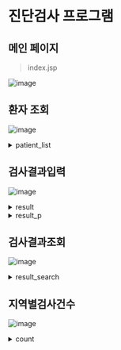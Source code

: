 # 진단검사 프로그램

## 메인 페이지
> index.jsp

![image](https://github.com/user-attachments/assets/e22bc8b7-7e88-4c62-9fbb-cfd3f3f20074)

## 환자 조회

![image](https://github.com/user-attachments/assets/135a0aa3-b4e7-4072-84ac-de8820a01aa1)


<details>
<summary>patient_list</summary>

> p_birth 값을 substr()를 사용해 각각 년,월,일로 잘라서 출력해주고 연결 연산자 ||을 이용하여 붙여준다.
>
> p_gender는 case문을 사용해 M은 남, F은 여로 출력해준다.
>
> p_tel1, p_tel2, p_tel3 또한 연결 연산자 ||로 연결해주었고
>
> case문을 사용해 p_city는 10은 서울, 20은 경기로  30은 강원 40은 대구로 출력해주었다.


![image](https://github.com/user-attachments/assets/92ea925b-2d44-48ff-b00e-319e5d5690eb)

</details>

## 검사결과입력

![image](https://github.com/user-attachments/assets/a19447f5-8863-4171-9473-7afe65ea1851)

<details>
<summary>result</summary>

> 유효성 체크 함수이다.
>
> p_no이라는 이름을 가진 것의 값이 비어있다면 alert 경고창을 띄우고 입력 커서를 해당 박스로 이동하게 하고 false를 반환한다.

![image](https://github.com/user-attachments/assets/985915ae-0330-4b02-bd28-59bdffffd640)

> 다시쓰기 버튼을 누르면 메세지를 띄우고 내용을 모두 지운다.
>
> alert함수로 메세지를 띄우고 reset 함수로 새로고침을 해주고 true를 반환해준다.

![image](https://github.com/user-attachments/assets/6b21a347-1861-4d84-8939-f348557be111)

</details>

<details>
<summary>result_p</summary>

> 오라클에 한글을 입력했을 때 깨지지 않게 만들어준다.

![image](https://github.com/user-attachments/assets/38844227-1a41-4a83-837c-4349d2b3f5dd)

> 테이블에 데이터를 삽입하기 위한 SQL문이다.





</details>

## 검사결과조회

![image](https://github.com/user-attachments/assets/57b2da47-9fa3-4ee1-93e8-da40889b28fe)

<details>
<summary>result_search</summary>

> t_sdate, t_ldate는 to_char를 사용해 'yyyy-mm-dd' 형식으로 출력해준다.
> 
> t_status는 case문을 통해 1은 검사중 2은 검사완료로 출력해준다.
>
> order by를 사용해 p_no 오름차순으로 정렬한다.

![image](https://github.com/user-attachments/assets/4b564c19-9b81-4862-8a35-f12c01d271b7)

</details>

## 지역별검사건수

![image](https://github.com/user-attachments/assets/27939147-53b8-4504-b892-72e819195a99)

<details>
<summary>count</summary>

> case문을 사용해 p_city에서 10은 서울, 20은 경기, 30은 강원. 40은 대구로 출력해준다.
>
> count 함수를 사용해서 p_city의 수를 세어 지역별 검사건수를 세어준다.
>
>  p_city를 기준으로 오름차순으로 정렬해준다.

![image](https://github.com/user-attachments/assets/0d97a7c2-b7c5-4e45-81a7-5cf6a30fba4c)

</details>
